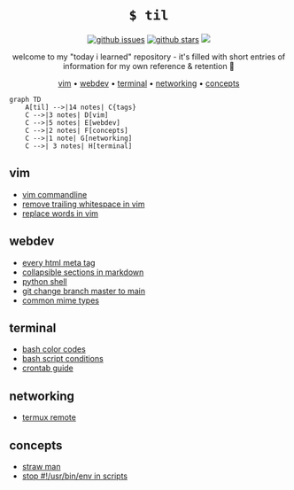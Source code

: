 <h1 align="center"><code>$ til</code></h1>

<p align="center">
<a href="https://github.com/tg-z/til/issues"><img alt="github issues" src="https://img.shields.io/github/issues/tg-z/til?color=ff69b4"></a>
<a href="https://github.com/tg-z/til/stargazers"><img alt="github stars" src="https://img.shields.io/github/stars/tg-z/til?color=ff69b4"></a>
<a href="https://github.com/tg-z/til/graphs/contributors" alt="contributors">
<img src="https://img.shields.io/github/contributors/tg-z/til?color=ff69b4"/></a>
</p>

<p align="center">
welcome to my "today i learned" repository - it's filled with short entries of information for my own reference & retention 📓
</p>

<p align="center">
  <a href="#vim">vim</a> •
  <a href="#webdev">webdev</a> •
  <a href="#terminal">terminal</a> •
  <a href="#networking">networking</a> •
  <a href="#concepts">concepts</a><br>
</p>

```mermaid
graph TD
    A[til] -->|14 notes| C{tags}
    C -->|3 notes| D[vim]
    C -->|5 notes| E[webdev]
    C -->|2 notes| F[concepts]
    C -->|1 note| G[networking]
    C -->| 3 notes| H[terminal]
```

## vim
- [vim commandline](vim/vim-cli.md)
- [remove trailing whitespace in vim](vim/remove-trailing-whitespace.md)
- [replace words in vim](vim/replacing-words.md)

## webdev
- [every html meta tag](webdev/html-meta-tags.md)
- [collapsible sections in markdown](webdev/markdown-details-collapsible.md)
- [python shell](webdev/python-shell.md)
- [git change branch master to main](webdev/git-master-to-main.md)
- [common mime types](webdev/common-mime-types.md)

## terminal
- [bash color codes](terminal/bash_color_codes.md)
- [bash script conditions](terminal/bash_script_conditions.md)
- [crontab guide](terminal/crontab-guide.md)

## networking
- [termux remote](networking/remote-termux.md)

## concepts
- [straw man](concepts/straw-man.md)
- [stop #!/usr/bin/env in scripts](concepts/stop-usrbinenv.md)
